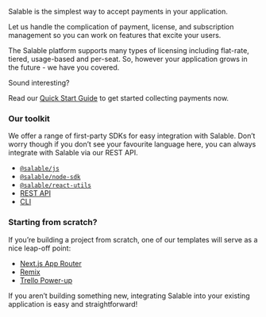 Salable is the simplest way to accept payments in your application.

Let us handle the complication of payment, license, and subscription management so you can work on features that excite your users.

The Salable platform supports many types of licensing including flat-rate, tiered, usage-based and per-seat. So, however your application grows in the future - we have you covered.

Sound interesting?

Read our [Quick Start Guide](https://docs.salable.app/docs/quick-start-guide) to get started collecting payments now.

### Our toolkit

We offer a range of first-party SDKs for easy integration with Salable. Don’t worry though if you don’t see your favourite language here, you can always integrate with Salable via our REST API.

- [`@salable/js`](https://github.com/salable/js)
- [`@salable/node-sdk`](https://docs.salable.app/node-sdk/node-sdk-latest/overview)
- [`@salable/react-utils`](https://github.com/salable/react-utils)
- [REST API](https://docs.salable.app/api)
- [CLI](https://docs.salable.app/cli/cli-latest/getting-started)

### Starting from scratch?

If you’re building a project from scratch, one of our templates will serve as a nice leap-off point:

- [Next.js App Router](https://github.com/Salable/nextjs-with-salable)
- [Remix](https://github.com/salable/remix-salable-stack)
- [Trello Power-up](https://github.com/Salable/salable-trello-js)

If you aren’t building something new, integrating Salable into your existing application is easy and straightforward!

